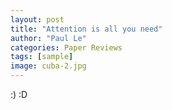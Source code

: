 ```yaml
---
layout: post
title: "Attention is all you need"
author: "Paul Le"
categories: Paper Reviews
tags: [sample]
image: cuba-2.jpg
---
```


:) :D
